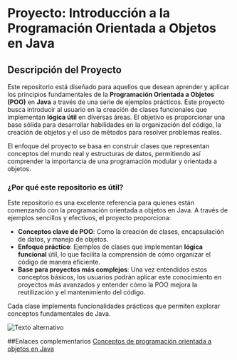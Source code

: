 
# Proyecto: **Introducción a la Programación Orientada a Objetos en Java**

## Descripción del Proyecto

Este repositorio está diseñado para aquellos que desean aprender y aplicar los principios fundamentales de la **Programación Orientada a Objetos (POO)** en **Java** a través de una serie de ejemplos prácticos. Este proyecto busca introducir al usuario en la creación de clases funcionales que implementan **lógica útil** en diversas áreas. El objetivo es proporcionar una base sólida para desarrollar habilidades en la organización del código, la creación de objetos y el uso de métodos para resolver problemas reales.

El enfoque del proyecto se basa en construir clases que representan conceptos del mundo real y estructuras de datos, permitiendo así comprender la importancia de una programación modular y orientada a objetos. 

### ¿Por qué este repositorio es útil?

Este repositorio es una excelente referencia para quienes están comenzando con la programación orientada a objetos en Java. A través de ejemplos sencillos y efectivos, el proyecto proporciona:
- **Conceptos clave de POO**: Como la creación de clases, encapsulación de datos, y manejo de objetos.
- **Enfoque práctico**: Ejemplos de clases que implementan **lógica funcional** útil, lo que facilita la comprensión de cómo organizar el código de manera eficiente.
- **Base para proyectos más complejos**: Una vez entendidos estos conceptos básicos, los usuarios podrán aplicar este conocimiento en proyectos más avanzados y entender cómo la POO mejora la reutilización y el mantenimiento del código.

Cada clase implementa funcionalidades prácticas que permiten explorar conceptos fundamentales de Java.

![Texto alternativo](https://www.manualweb.net/img/logos/java.png)

##Enlaces complementarios
[Conceptos de programación orientada a objetos en Java](https://codegym.cc/es/groups/posts/es.76.conceptos-de-programacion-orientada-a-objetos-en-java)



